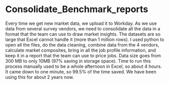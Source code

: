 # Consolidate_Benchmark_reports
Every time we get new market data, we upload it to Workday. As we use data from several survey vendors, we need to consolidate all the data in a format that the team can use to draw market insights. The datasets are so large that Excel cannot handle it (more than 1 million rows). I used python to open all the files, do the data cleaning, combine data from the 4 vendors, calculate market composites, bring in all the job profile information, and keep it in a report that the team can use to price jobs. Data size goes from 300 MB to only 10MB (97% saving in storage space). Time to run this process manually used to be a whole afternoon in Excel, so about 4 hours. It came down to one minute, so 99.5% of the time saved. We have been using this for about 2 years now.
